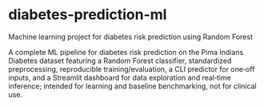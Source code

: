 # diabetes-prediction-ml
Machine learning project for diabetes risk prediction using Random Forest

A complete ML pipeline for diabetes risk prediction on the Pima Indians Diabetes dataset featuring a Random Forest classifier, standardized preprocessing, reproducible training/evaluation, a CLI predictor for one‑off inputs, and a Streamlit dashboard for data exploration and real‑time inference; intended for learning and baseline benchmarking, not for clinical use.
